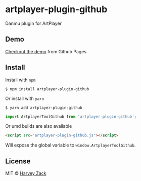 # artplayer-plugin-github

Danmu plugin for ArtPlayer

## Demo

[Checkout the demo](https://artplayer.org/?libs=./uncompiled/artplayer-tool-github.js%0A./uncompiled/artplayer-plugin-danmu.js&example=github) from Github Pages

## Install

Install with `npm`

```
$ npm install artplayer-plugin-github
```

Or install with `yarn`

```
$ yarn add artplayer-plugin-github
```

```js
import ArtplayerToolGithub from 'artplayer-plugin-github';
```

Or umd builds are also available

```html
<script src="artplayer-plugin-github.js"></script>
```

Will expose the global variable to `window.ArtplayerToolGithub`.

## License

MIT © [Harvey Zack](https://sleepy.im/)
